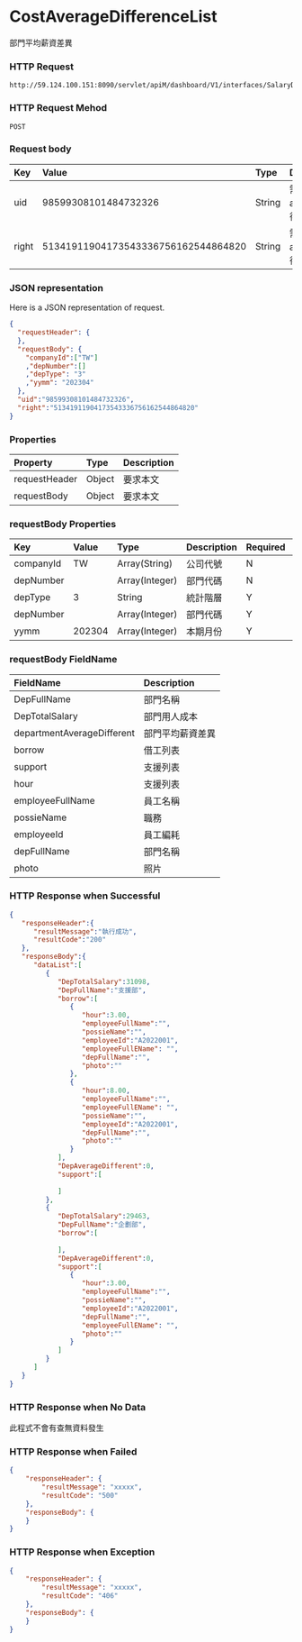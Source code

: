 # CostAverageDifferenceList
部門平均薪資差異

### HTTP Request
```
http://59.124.100.151:8090/servlet/apiM/dashboard/V1/interfaces/SalaryDistribution/CostAverageDifferenceList
```

### HTTP Request Mehod
```
POST
```

### Request body
| Key | Value | Type | Description |
|:----------|:-------------|:-----|:------------|
| uid | 98599308101484732326 | String | 需透過apiLogin取得
| right | 51341911904173543336756162544864820 | String | 需透過apiLogin取得 |

### JSON representation
Here is a JSON representation of request.
```json
{
  "requestHeader": {
  },
  "requestBody": {
    "companyId":["TW"]
    ,"depNumber":[]
    ,"depType": "3"
    ,"yymm": "202304"
  },
  "uid":"98599308101484732326",
  "right":"51341911904173543336756162544864820"
}
```

### Properties
| Property | Type | Description |
|:---------|:-----|:------------|
| requestHeader | Object | 要求本文 |
| requestBody | Object | 要求本文 |

### requestBody Properties
| Key | Value | Type | Description | Required | Format |
|:----------|:-------------|:-----|:------------|:------------|:------------|
| companyId | TW | Array(String) | 公司代號 | N | n/a |
| depNumber |  | Array(Integer) | 部門代碼 | N | n/a |
| depType | 3 | String| 統計階層 | Y | n/a |
| depNumber |  | Array(Integer) | 部門代碼 | Y | n/a |
| yymm | 202304 | Array(Integer) | 本期月份 | Y | YYYYmm |


### requestBody FieldName
| FieldName | Description |
|:----------|:-------------|
| DepFullName | 部門名稱 |
| DepTotalSalary | 部門用人成本 |
| departmentAverageDifferent | 部門平均薪資差異 |
| borrow | 借工列表 |
| support | 支援列表 |
| hour | 支援列表 |
| employeeFullName | 員工名稱 |
| possieName | 職務 |
| employeeId | 員工編耗 |
| depFullName | 部門名稱 |
| photo | 照片 |

### HTTP Response when Successful
```json
{
   "responseHeader":{
      "resultMessage":"執行成功",
      "resultCode":"200"
   },
   "responseBody":{
      "dataList":[
         {
            "DepTotalSalary":31098,
            "DepFullName":"支援部",
            "borrow":[
               {
                  "hour":3.00,
                  "employeeFullName":"",
                  "possieName":"",
                  "employeeId":"A2022001",
                  "employeeFullEName": "",
                  "depFullName":"",
                  "photo":""
               },
               {
                  "hour":8.00,
                  "employeeFullName":"",
                  "employeeFullEName": "",
                  "possieName":"",
                  "employeeId":"A2022001",
                  "depFullName":"",
                  "photo":""
               }
            ],
            "DepAverageDifferent":0,
            "support":[
               
            ]
         },
         {
            "DepTotalSalary":29463,
            "DepFullName":"企劃部",
            "borrow":[
               
            ],
            "DepAverageDifferent":0,
            "support":[
               {
                  "hour":3.00,
                  "employeeFullName":"",
                  "possieName":"",
                  "employeeId":"A2022001",
                  "depFullName":"",
                  "employeeFullEName": "",
                  "photo":""
               }
            ]
         }
      ]
   }
}
```

### HTTP Response when No Data
此程式不會有查無資料發生

### HTTP Response when Failed
```json
{
    "responseHeader": {
        "resultMessage": "xxxxx",
        "resultCode": "500"
    },
    "responseBody": {
    }
}
```

### HTTP Response when Exception
```json
{
    "responseHeader": {
        "resultMessage": "xxxxx",
        "resultCode": "406"
    },
    "responseBody": {
    }
}
```
